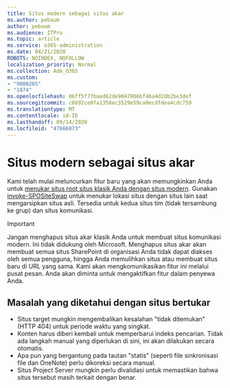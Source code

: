 ```yaml
---
title: Situs modern sebagai situs akar
ms.author: pebaum
author: pebaum
ms.audience: ITPro
ms.topic: article
ms.service: o365-administration
ms.date: 04/21/2020
ROBOTS: NOINDEX, NOFOLLOW
localization_priority: Normal
ms.collection: Adm_O365
ms.custom:
- "9000265"
- "1874"
ms.openlocfilehash: 86ff5f7fbaed62de9047006bf4ba4d2db2be3def
ms.sourcegitcommit: c6692ce0fa1358ec3529e59ca0ecdfdea4cdc759
ms.translationtype: MT
ms.contentlocale: id-ID
ms.lasthandoff: 09/14/2020
ms.locfileid: "47666873"
---
```

# <a name="modern-site-as-root-site"></a>Situs modern sebagai situs akar

Kami telah mulai meluncurkan fitur baru yang akan memungkinkan Anda untuk [menukar situs root situs klasik Anda dengan situs modern](https://docs.microsoft.com/sharepoint/modern-root-site). Gunakan [invoke-SPOSiteSwap](https://docs.microsoft.com/powershell/module/sharepoint-online/invoke-spositeswap?view=sharepoint-ps) untuk menukar lokasi situs dengan situs lain saat mengarsipkan situs asli. Tersedia untuk kedua situs tim (tidak tersambung ke grup) dan situs komunikasi.

>[!Important]
> Jangan menghapus situs akar klasik Anda untuk membuat situs komunikasi modern. Ini tidak didukung oleh Microsoft. Menghapus situs akar akan membuat semua situs SharePoint di organisasi Anda tidak dapat diakses oleh semua pengguna, hingga Anda memulihkan situs atau membuat situs baru di URL yang sama. Kami akan mengkomunikasikan fitur ini melalui pusat pesan. Anda akan diminta untuk mengaktifkan fitur dalam penyewa Anda.

## <a name="known-issues-with-swapping-sites"></a>Masalah yang diketahui dengan situs bertukar
- Situs target mungkin mengembalikan kesalahan "tidak ditemukan" (HTTP 404) untuk periode waktu yang singkat.
- Konten harus diberi kembali untuk memperbarui indeks pencarian. Tidak ada langkah manual yang diperlukan di sini, ini akan dilakukan secara otomatis.
- Apa pun yang bergantung pada tautan "statis" (seperti file sinkronisasi file dan OneNote) perlu dikoreksi secara manual.
- Situs Project Server mungkin perlu divalidasi untuk memastikan bahwa situs tersebut masih terkait dengan benar. 
